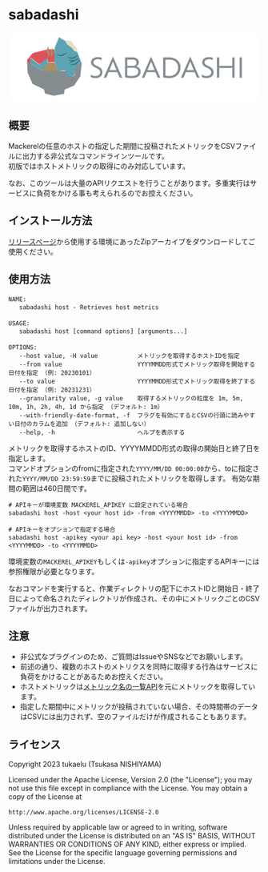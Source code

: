 # sabadashi

![](./images/sabadashi-logo.png)

## 概要

Mackerelの任意のホストの指定した期間に投稿されたメトリックをCSVファイルに出力する非公式なコマンドラインツールです。  
初版ではホストメトリックの取得にのみ対応しています。

なお、このツールは大量のAPIリクエストを行うことがあります。多重実行はサービスに負荷をかける事も考えられるのでお控えください。

## インストール方法

[リリースページ](https://github.com/tukaelu/sabadashi/releases)から使用する環境にあったZipアーカイブをダウンロードしてご使用ください。

## 使用方法

```
NAME:
   sabadashi host - Retrieves host metrics

USAGE:
   sabadashi host [command options] [arguments...]

OPTIONS:
   --host value, -H value           メトリックを取得するホストIDを指定
   --from value                     YYYYMMDD形式でメトリック取得を開始する日付を指定 （例: 20230101）
   --to value                       YYYYMMDD形式でメトリック取得を終了する日付を指定 （例: 20231231）
   --granularity value, -g value    取得するメトリックの粒度を 1m, 5m, 10m, 1h, 2h, 4h, 1d から指定 （デフォルト: 1m）
   --with-friendly-date-format, -f  フラグを有効にするとCSVの行頭に読みやすい日付のカラムを追加 （デフォルト: 追加しない）
   --help, -h                       ヘルプを表示する
```

メトリックを取得するホストのID、YYYYMMDD形式の取得の開始日と終了日を指定します。  
コマンドオプションのfromに指定された`YYYY/MM/DD 00:00:00`から、toに指定された`YYYY/MM/DD 23:59:59`までに投稿されたメトリックを取得します。
有効な期間の範囲は460日間です。

```
# APIキーが環境変数 MACKEREL_APIKEY に設定されている場合
sabadashi host -host <your host id> -from <YYYYMMDD> -to <YYYYMMDD>

# APIキーをオプションで指定する場合
sabadashi host -apikey <your api key> -host <your host id> -from <YYYYMMDD> -to <YYYYMMDD>
```

環境変数の`MACKEREL_APIKEY`もしくは`-apikey`オプションに指定するAPIキーには参照権限が必要となります。

なおコマンドを実行すると、作業ディレクトリの配下にホストIDと開始日・終了日によって命名されたディレクトリが作成され、その中にメトリックごとのCSVファイルが出力されます。

## 注意

- 非公式なプラグインのため、ご質問はIssueやSNSなどでお願いします。
- 前述の通り、複数のホストのメトリクスを同時に取得する行為はサービスに負荷をかけることがあるためお控えください。
- ホストメトリックは[メトリック名の一覧API](https://mackerel.io/ja/api-docs/entry/hosts#metric-names)を元にメトリックを取得しています。
- 指定した期間中にメトリックが投稿されていない場合、その時間帯のデータはCSVには出力されず、空のファイルだけが作成されることもあります。

## ライセンス

Copyright 2023 tukaelu (Tsukasa NISHIYAMA)

Licensed under the Apache License, Version 2.0 (the "License"); you may not use this file except in compliance with the License. You may obtain a copy of the License at

```
http://www.apache.org/licenses/LICENSE-2.0
```

Unless required by applicable law or agreed to in writing, software distributed under the License is distributed on an "AS IS" BASIS, WITHOUT WARRANTIES OR CONDITIONS OF ANY KIND, either express or implied. See the License for the specific language governing permissions and limitations under the License.
